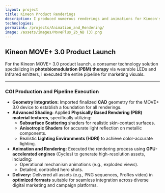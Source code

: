 ```yaml
---
layout: project
title: Kineon Product Renderings
description: I produced numerous renderings and animations for Kineon's MOVE+ 3.0 Red Light Therapy device.
technologies: 
permalink: /projects/Animation_and_Rendering/
image: /assets/images/MovePlus_2b_NB (3).png
---
```


## Kineon MOVE+ 3.0 Product Launch

For the Kineon MOVE+ 3.0 product launch, a consumer technology solution specializing in **photobiomodulation (PBM) therapy** via wearable LEDs and Infrared emitters, I executed the entire pipeline for marketing visuals.

---

### **CGI Production and Pipeline Execution**

* **Geometry Integration:** Imported finalized **CAD** geometry for the MOVE+ 3.0 device to establish a foundation for all renderings.
* **Advanced Shading:** Applied **Physically Based Rendering (PBR) material textures**, specifically utilizing:
    * **Subsurface Scattering** shaders for realistic skin-contact surfaces.
    * **Anisotropic Shaders** for accurate light reflection on metallic components.
    * Realistic **Lighting Environments (HDRI)** to achieve color-accurate lighting.
* **Animation and Rendering:** Executed the rendering process using **GPU-accelerated engines** (Cycles) to generate high-resolution assets, including:
    * Operational mechanism animations (e.g., exploded views).
    * Detailed, controlled hero shots.
* **Delivery:** Delivered all assets (e.g., PNG sequences, ProRes video) in **optimized formats** suitable for seamless integration across diverse digital marketing and campaign platforms.
